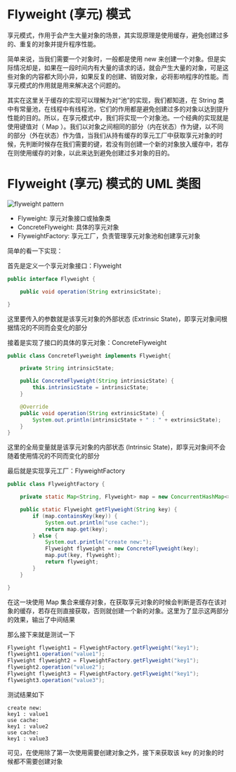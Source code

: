 # Flyweight (享元) 模式

享元模式，作用于会产生大量对象的场景，其实现原理是使用缓存，避免创建过多的、重复的对象并提升程序性能。

简单来说，当我们需要一个对象时，一般都是使用 new 来创建一个对象。但是实际情况却是，如果在一段时间内有大量的请求的话，就会产生大量的对象，可是这些对象的内容都大同小异，如果反复的创建、销毁对象，必将影响程序的性能。而享元模式的作用就是用来解决这个问题的。

其实在这里关于缓存的实现可以理解为对“池”的实现，我们都知道，在 String 类中有常量池，在线程中有线程池，它们的作用都是避免创建过多的对象以达到提升性能的目的。所以，在享元模式中，我们将实现一个对象池。一个经典的实现就是使用键值对（ Map ）。我们以对象之间相同的部分（内在状态）作为键，以不同的部分（外在状态）作为值，当我们从持有缓存的享元工厂中获取享元对象的时候，先判断时候存在我们需要的键，若没有则创建一个新的对象放入缓存中，若存在则使用缓存的对象，以此来达到避免创建过多对象的目的。

# Flyweight (享元) 模式的 UML 类图

![flyweight pattern](https://raw.githubusercontent.com/InnoFang/DesignPatterns/master/uml/flyweight.png)

+ Flyweight: 享元对象接口或抽象类
+ ConcreteFlyweight: 具体的享元对象
+ FlyweightFactory: 享元工厂，负责管理享元对象池和创建享元对象

简单的看一下实现：

首先是定义一个享元对象接口：Flyweight
```java
public interface Flyweight {

    public void operation(String extrinsicState);

}
```

这里要传入的参数就是该享元对象的外部状态 (Extrinsic State)，即享元对象间根据情况的不同而会变化的部分

接着是实现了接口的具体的享元对象：ConcreteFlyweight
```java
public class ConcreteFlyweight implements Flyweight{

    private String intrinsicState;

    public ConcreteFlyweight(String intrinsicState) {
        this.intrinsicState = intrinsicState;
    }

    @Override
    public void operation(String extrinsicState) {
        System.out.println(intrinsicState + " : " + extrinsicState);
    }
}
```

这里的全局变量就是该享元对象的内部状态 (Intrinsic State)，即享元对象间不会随着使用情况的不同而变化的部分

最后就是实现享元工厂：FlyweightFactory
```java
public class FlyweightFactory {

    private static Map<String, Flyweight> map = new ConcurrentHashMap<>();

    public static Flyweight getFlyweight(String key) {
        if (map.containsKey(key)) {
            System.out.println("use cache:");
            return map.get(key);
        } else {
            System.out.println("create new:");
            Flyweight flyweight = new ConcreteFlyweight(key);
            map.put(key, flyweight);
            return flyweight;
        }
    }

}
```

在这一块使用 Map 集合来缓存对象，在获取享元对象的时候会判断是否存在该对象的缓存，若存在则直接获取，否则就创建一个新的对象。这里为了显示这两部分的效果，输出了中间结果

那么接下来就是测试一下
```java
Flyweight flyweight1 = FlyweightFactory.getFlyweight("key1");
flyweight1.operation("value1");
Flyweight flyweight2 = FlyweightFactory.getFlyweight("key1");
flyweight2.operation("value2");
Flyweight flyweight3 = FlyweightFactory.getFlyweight("key1");
flyweight3.operation("value3");
```

测试结果如下
```console
create new:
key1 : value1
use cache:
key1 : value2
use cache:
key1 : value3
```

可见，在使用除了第一次使用需要创建对象之外，接下来获取该 key 的对象的时候都不需要创建对象


